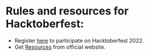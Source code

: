 # Rules and resources for Hacktoberfest:

- Register [here](https://hacktoberfest.com) to participate on Hacktoberfest 2022.
- Get [Resources](https://hacktoberfest.digitalocean.com/resources) from official website.
